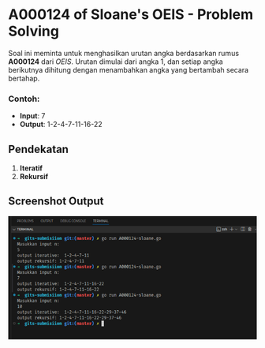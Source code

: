 # A000124 of Sloane's OEIS - Problem Solving

Soal ini meminta untuk menghasilkan urutan angka berdasarkan rumus **A000124** dari *OEIS*. Urutan dimulai dari angka 1, dan setiap angka berikutnya dihitung dengan menambahkan angka yang bertambah secara bertahap.

### Contoh:
- **Input**: 7
- **Output**: 1-2-4-7-11-16-22

## Pendekatan
1. **Iteratif**
2. **Rekursif**

## Screenshot Output
![Output](output.png)